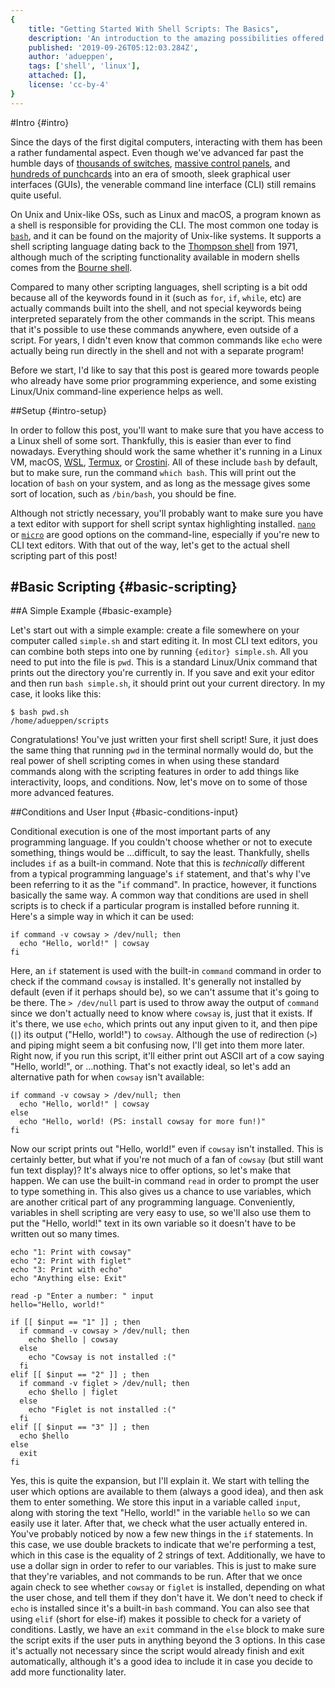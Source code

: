 ```yaml
---
{
    title: "Getting Started With Shell Scripts: The Basics",
    description: 'An introduction to the amazing possibilities offered by shell scripting.',
    published: '2019-09-26T05:12:03.284Z',
    author: 'adueppen',
    tags: ['shell', 'linux'],
    attached: [],
    license: 'cc-by-4'
}
---
```


#Intro {#intro}

Since the days of the first digital computers, interacting with them has been a rather fundamental aspect. Even though
we've advanced far past the humble days of [thousands of switches](https://en.wikipedia.org/wiki/ENIAC#Programming), 
[massive control panels](https://commons.wikimedia.org/wiki/File:Control_Panel_for_UNIVAC_1232_Computer.jpg), and 
[hundreds of punchcards](https://commons.wikimedia.org/wiki/File:Punched_card_program_deck.agr.jpg) into an era of
smooth, sleek graphical user interfaces (GUIs), the venerable command line interface (CLI) still remains quite useful.

On Unix and Unix-like OSs, such as Linux and macOS, a program known as a shell is responsible for providing the CLI. The
most common one today is [`bash`](https://www.gnu.org/software/bash/), and it can be found on the majority of Unix-like
systems. It supports a shell scripting language dating back to the 
[Thompson shell](https://en.wikipedia.org/wiki/Thompson_shell) from 1971, although much of the scripting functionality
available in modern shells comes from the [Bourne shell](https://en.wikipedia.org/wiki/Bourne_shell).

Compared to many other scripting languages, shell scripting is a bit odd because all of the keywords found in it (such
as `for`, `if`, `while`, etc) are actually commands built into the shell, and not special keywords being interpreted
separately from the other commands in the script. This means that it's possible to use these commands anywhere, even
outside of a script. For years, I didn't even know that common commands like `echo` were actually being run directly in
the shell and not with a separate program!

Before we start, I'd like to say that this post is geared more towards people who already have some prior programming
experience, and some existing Linux/Unix command-line experience helps as well.

##Setup {#intro-setup}

In order to follow this post, you'll want to make sure that you have access to a Linux shell of some sort. Thankfully,
this is easier than ever to find nowadays. Everything should work the same whether it's running in a Linux VM, macOS, 
[WSL](https://docs.microsoft.com/en-us/windows/wsl/install-win10), [Termux](https://termux.com/), or
[Crostini](https://www.reddit.com/r/Crostini/wiki/getstarted/crostini-setup-guide). All of these include `bash` by 
default, but to make sure, run the command `which bash`. This will print out the location of `bash` on your system,
and as long as the message gives some sort of location, such as `/bin/bash`, you should be fine.

Although not strictly necessary, you'll probably want to make sure you have a text editor with support for shell script
syntax highlighting installed. [`nano`](https://www.nano-editor.org/) or [`micro`](https://micro-editor.github.io/) are
good options on the command-line, especially if you're new to CLI text editors. With that out of the way, let's get to
the actual shell scripting part of this post!

#Basic Scripting {#basic-scripting}
---

##A Simple Example {#basic-example}

Let's start out with a simple example: create a file somewhere on your computer called `simple.sh` and start editing it.
In most CLI text editors, you can combine both steps into one by running `{editor} simple.sh`. All you need to put into
the file is `pwd`. This is a standard Linux/Unix command that prints out the directory you're currently in. If you save
and exit your editor and then run `bash simple.sh`, it should print out your current directory. In my case, it looks 
like this:

```
$ bash pwd.sh
/home/adueppen/scripts
```

Congratulations! You've just written your first shell script! Sure, it just does the same thing that running `pwd` in
the terminal normally would do, but the real power of shell scripting comes in when using these standard commands along
with the scripting features in order to add things like interactivity, loops, and conditions. Now, let's move on to some
of those more advanced features.

##Conditions and User Input {#basic-conditions-input}

Conditional execution is one of the most important parts of any programming language. If you couldn't choose whether or
not to execute something, things would be ...difficult, to say the least. Thankfully, shells includes `if` as a built-in
command. Note that this is _technically_ different from a typical programming language's `if` statement, and that's why
I've been referring to it as the "`if` command". In practice, however, it functions basically the same way. A common way
that conditions are used in shell scripts is to check if a particular program is installed before running it. Here's a
simple way in which it can be used:

```shell
if command -v cowsay > /dev/null; then
  echo "Hello, world!" | cowsay
fi
```

Here, an `if` statement is used with the built-in `command` command in order to check if the command `cowsay` is 
installed. It's generally not installed by default (even if it perhaps should be), so we can't assume that it's going to
be there. The `> /dev/null` part is used to throw away the output of `command` since we don't actually need to know
where `cowsay` is, just that it exists. If it's there, we use `echo`, which prints out any input given to it, and then
pipe (`|`) its output ("Hello, world!") to `cowsay`. Although the use of redirection (`>`) and piping might seem a bit
confusing now, I'll get into them more later. Right now, if you run this script, it'll either print out ASCII art of a
cow saying "Hello, world!", or ...nothing. That's not exactly ideal, so let's add an alternative path for when `cowsay`
isn't available:

```shell
if command -v cowsay > /dev/null; then
  echo "Hello, world!" | cowsay
else
  echo "Hello, world! (PS: install cowsay for more fun!)"
fi
```

Now our script prints out "Hello, world!" even if `cowsay` isn't installed. This is certainly better, but what if you're
not much of a fan of `cowsay` (but still want fun text display)? It's always nice to offer options, so let's make that
happen. We can use the built-in command `read` in order to prompt the user to type something in. This also gives us a
chance to use variables, which are another critical part of any programming language. Conveniently, variables in shell
scripting are very easy to use, so we'll also use them to put the "Hello, world!" text in its own variable so it doesn't
have to be written out so many times.

```shell
echo "1: Print with cowsay"
echo "2: Print with figlet"
echo "3: Print with echo"
echo "Anything else: Exit"

read -p "Enter a number: " input
hello="Hello, world!"

if [[ $input == "1" ]] ; then
  if command -v cowsay > /dev/null; then
    echo $hello | cowsay
  else
    echo "Cowsay is not installed :("
  fi
elif [[ $input == "2" ]] ; then
  if command -v figlet > /dev/null; then
    echo $hello | figlet
  else
    echo "Figlet is not installed :("
  fi
elif [[ $input == "3" ]] ; then
  echo $hello
else
  exit
fi
```

Yes, this is quite the expansion, but I'll explain it. We start with telling the user which options are available to
them (always a good idea), and then ask them to enter something. We store this input in a variable called `input`, along
with storing the text "Hello, world!" in the variable `hello` so we can easily use it later. After that, we check what
the user actually entered in. You've probably noticed by now a few new things in the `if` statements. In this case, we
use double brackets to indicate that we're performing a test, which in this case is the equality of 2 strings of text.
Additionally, we have to use a dollar sign in order to refer to our variables. This is just to make sure that they're
variables, and not commands to be run. After that we once again check to see whether `cowsay` or `figlet` is installed,
depending on what the user chose, and tell them if they don't have it.  We don't need to check if `echo` is installed
since it's a built-in `bash` command. You can also see that using `elif` (short for else-if) makes it possible to check
for a variety of conditions. Lastly, we have an `exit` command in the `else` block to make sure the script exits if the
user puts in anything beyond the 3 options. In this case it's actually not necessary since the script would already
finish and exit automatically, although it's a good idea to include it in case you decide to add more functionality
later.

